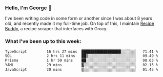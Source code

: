 ### Hello, I'm George 👋

I've been writing code in some form or another since I was about 8 years old, and recently made it my full-time job. On top of this, I maintain [Recipe Buddy](https://github.com/georgegebbett/recipe-buddy), a recipe scraper that interfaces with Grocy.  

<!--
**georgegebbett/georgegebbett** is a ✨ _special_ ✨ repository because its `README.md` (this file) appears on your GitHub profile.

Here are some ideas to get you started:

- 🔭 I’m currently working on ...
- 🌱 I’m currently learning ...
- 👯 I’m looking to collaborate on ...
- 🤔 I’m looking for help with ...
- 💬 Ask me about ...
- 📫 How to reach me: ...
- 😄 Pronouns: ...
- ⚡ Fun fact: ...
-->

### What I've been up to this week:
<!--START_SECTION:waka-->

```txt
TypeScript         16 hrs 27 mins  ██████████████████░░░░░░░   71.41 %
SQL                2 hrs 11 mins   ██▒░░░░░░░░░░░░░░░░░░░░░░   09.49 %
Prisma             1 hr 59 mins    ██░░░░░░░░░░░░░░░░░░░░░░░   08.63 %
YAML               29 mins         ▓░░░░░░░░░░░░░░░░░░░░░░░░   02.15 %
JavaScript         20 mins         ▒░░░░░░░░░░░░░░░░░░░░░░░░   01.45 %
```

<!--END_SECTION:waka-->
